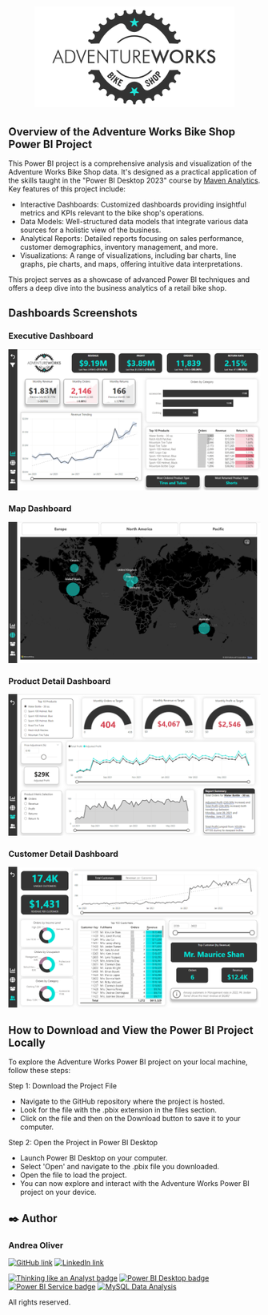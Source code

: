 # <p align="center"><img src="https://github.com/AndreaOliver/AdventureWorks-BikeShop/blob/main/AdventureWorks%20Images/logo-adventure-works.png" width="400"></p>

## Overview of the Adventure Works Bike Shop Power BI Project

This Power BI project is a comprehensive analysis and visualization of the Adventure Works Bike Shop data. It's designed as a practical application of the skills taught in the "Power BI Desktop 2023" course by [Maven Analytics](https://github.com/MavenAnalytics). Key features of this project include:

- Interactive Dashboards: Customized dashboards providing insightful metrics and KPIs relevant to the bike shop's operations.
- Data Models: Well-structured data models that integrate various data sources for a holistic view of the business.
- Analytical Reports: Detailed reports focusing on sales performance, customer demographics, inventory management, and more.
- Visualizations: A range of visualizations, including bar charts, line graphs, pie charts, and maps, offering intuitive data interpretations.

This project serves as a showcase of advanced Power BI techniques and offers a deep dive into the business analytics of a retail bike shop.

## Dashboards Screenshots

### Executive Dashboard
<img src="https://github.com/AndreaOliver/AdventureWorks-BikeShop/blob/main/AdventureWorks Screenshots/AdventureWorks-ExecDashboard.png">

### Map Dashboard
<img src="https://github.com/AndreaOliver/AdventureWorks-BikeShop/blob/main/AdventureWorks Screenshots/AdventureWorks-MapDashboard.png">

### Product Detail Dashboard
<img src="https://github.com/AndreaOliver/AdventureWorks-BikeShop/blob/main/AdventureWorks Screenshots/AdventureWorks-ProductDetailDashboard.png">

### Customer Detail Dashboard
<img src="https://github.com/AndreaOliver/AdventureWorks-BikeShop/blob/main/AdventureWorks Screenshots/AdventureWorks-CustomerDetailDashboard.png">

## How to Download and View the Power BI Project Locally
To explore the Adventure Works Power BI project on your local machine, follow these steps:

Step 1: Download the Project File
- Navigate to the GitHub repository where the project is hosted.
- Look for the file with the .pbix extension in the files section.
- Click on the file and then on the Download button to save it to your computer.

Step 2: Open the Project in Power BI Desktop
- Launch Power BI Desktop on your computer.
- Select 'Open' and navigate to the .pbix file you downloaded.
- Open the file to load the project.
- You can now explore and interact with the Adventure Works Power BI project on your device.


## ✒️ Author

### Andrea Oliver

<!--- Social Media Links -->
<a href="https://github.com/AndreaOliver"><img src="https://img.shields.io/badge/GitHub-%23121011.svg?style=plastic&logo=github&logoColor=white" alt="GitHub link" height="20"/></a> 
<a href="https://www.linkedin.com/in/andrea--oliver"><img src="https://img.shields.io/badge/LinkedIn-%230077B5.svg?style=plastic&logo=linkedin&logoColor=white" alt="LinkedIn link" height="20"/></a>

<!-- Data Analysis Badges -->
<p>
  <a href="https://certificates.mavenanalytics.io/ffa9bee6-7761-4f13-9ac1-0d4e06608fab"><img src="https://api.accredible.com/v1/frontend/credential_website_embed_image/badge/87325450" alt="Thinking like an Analyst badge" height="100"/></a> 
  <a href="https://certificates.mavenanalytics.io/8b7b46ab-1c06-4d33-b6b6-656cf6ae868c"><img src="https://api.accredible.com/v1/frontend/credential_website_embed_image/badge/88953855" alt="Power BI Desktop badge" height="100"/></a> 
  <a href="https://certificates.mavenanalytics.io/c3ecb84e-390f-44b7-ae19-130e3e97a210"><img src="https://api.accredible.com/v1/frontend/credential_website_embed_image/badge/92426614" alt="Power BI Service badge" height="100"/></a> 
  <a href="https://certificates.mavenanalytics.io/ebd338bf-5fe1-4c9c-a004-0eb61bfe5740"><img src="https://api.accredible.com/v1/frontend/credential_website_embed_image/badge/93159591" alt="MySQL Data Analysis" height="100"/></a> 
</p>

All rights reserved.

